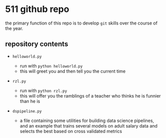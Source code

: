 # 511 github repo

the primary function of this repo is to develop `git` skills over the course of the year.

## repository contents

+ `helloworld.py`
	+ run with `python helloworld.py`
	+ this will greet you and then tell you the current time

+ `rzl.py`
	+ run with `python rzl.py`
	+ this will offer you the ramblings of a teacher who thinks he is funnier than he is

+ `dspipeline.py`
    + a file containing some utilities for building data science pipelines, and an example that trains several models on adult salary data and selects the best based on cross validated metrics
